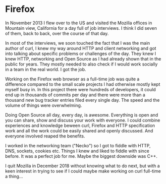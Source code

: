 # Firefox

In November 2013 I flew over to the US and visited the Mozilla offices in
Mountain view, California for a day full of job interviews. I think I did
seven of them, back to back, over the course of that day.

In most of the interviews, we soon touched the fact that I was the main author
of curl, I knew my way around HTTP and client networking and got into talking
about specific problems or challenges of the day. They knew I knew HTTP,
networking and Open Source as I had already shown that in the public for
years. They mostly needed to also check if I would work socially in a team in
the real world. I got the job.

Working on the Firefox web browser as a full-time job was quite a difference
compared to the small scale projects I had otherwise mostly kept myself busy
in. In this project there were hundreds of developers, it could end up in
thousands of commits per day and there were more than a thousand new bug
tracker entries filed every single day. The speed and the volume of things
were overwhelming.

Doing Open Source all day, every day, is awesome. Everything is open and you
can share, show and discuss your work with everyone. I could combine
experiences and knowledge beween curl, Firefox and HTTP specification work and
all the work could be easily shared and openly discussed. And everyone
involved reaped the benefits.

I worked in the networking team ("Necko") so I got to fiddle with HTTP, DNS,
sockets, cookies etc. Things I knew and liked to fiddle with since before. It
was a perfect job for me. Maybe the biggest downside was C++.

I quit Mozilla in December 2018 without knowing what to do next, but with a
keen interest in trying to see if I could maybe make working on curl full-time
a thing...

